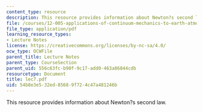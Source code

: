 ```yaml
---
content_type: resource
description: This resource provides information about Newton?s second law.
file: /courses/12-005-applications-of-continuum-mechanics-to-earth-atmospheric-and-planetary-sciences-spring-2006/54b8e3e532ed85689f724c47a481246b_lec7.pdf
file_type: application/pdf
learning_resource_types:
- Lecture Notes
license: https://creativecommons.org/licenses/by-nc-sa/4.0/
ocw_type: OCWFile
parent_title: Lecture Notes
parent_type: CourseSection
parent_uid: 556c63fc-b90f-9c17-add0-463a86844cdb
resourcetype: Document
title: lec7.pdf
uid: 54b8e3e5-32ed-8568-9f72-4c47a481246b
---
```

This resource provides information about Newton?s second law.